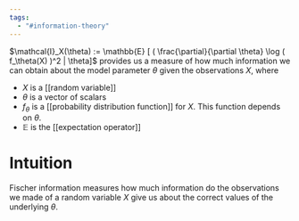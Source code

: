 ```yaml
---
tags:
  - "#information-theory"
---
```

$\mathcal{I}_X(\theta) := \mathbb{E} [ ( \frac{\partial}{\partial \theta} \log ( f_\theta(X) )^2 | \theta]$ provides us a measure of how much information we can obtain about the model parameter $\theta$ given the observations $X$, where

- $X$ is a [[random variable]]
- $\theta$ is a vector of scalars
- $f_\theta$ is a [[probability distribution function]] for $X$. This function depends on $\theta$.
- $\mathbb{E}$ is the [[expectation operator]]

# Intuition
Fischer information measures how much information do the observations we made of a random variable $X$ give us about the correct values of the underlying $\theta$. 